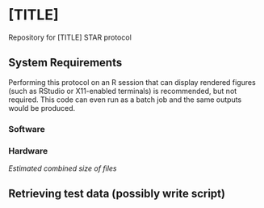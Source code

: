 # [TITLE]
Repository for [TITLE] STAR protocol

## System Requirements

Performing this protocol on an R session that can display rendered figures (such as RStudio or X11-enabled terminals) is recommended, but not required. This code can even run as a batch job and the same outputs would be produced. 

### Software

### Hardware

*Estimated combined size of files*

## Retrieving test data (possibly write script)
